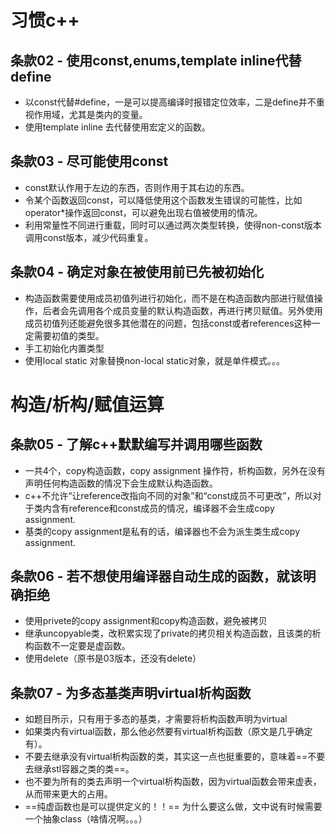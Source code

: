 # 习惯c++

## 条款02 - 使用const,enums,template inline代替define

- 以const代替#define，一是可以提高编译时报错定位效率，二是define并不重视作用域，尤其是类内的变量。
- 使用template inline 去代替使用宏定义的函数。

## 条款03 - 尽可能使用const

- const默认作用于左边的东西，否则作用于其右边的东西。
- 令某个函数返回const，可以降低使用这个函数发生错误的可能性，比如operator*操作返回const，可以避免出现右值被使用的情况。
- 利用常量性不同进行重载，同时可以通过两次类型转换，使得non-const版本调用const版本，减少代码重复。

## 条款04 - 确定对象在被使用前已先被初始化

- 构造函数需要使用成员初值列进行初始化，而不是在构造函数内部进行赋值操作，后者会先调用各个成员变量的默认构造函数，再进行拷贝赋值。另外使用成员初值列还能避免很多其他潜在的问题，包括const或者references这种一定需要初值的类型。
- 手工初始化内置类型
- 使用local static 对象替换non-local static对象，就是单件模式。。。

# 构造/析构/赋值运算

## 条款05 - 了解c++默默编写并调用哪些函数

- 一共4个，copy构造函数，copy assignment 操作符，析构函数，另外在没有声明任何构造函数的情况下会生成默认构造函数。
- c++不允许“让reference改指向不同的对象”和“const成员不可更改”，所以对于类内含有reference和const成员的情况，编译器不会生成copy assignment.
- 基类的copy assignment是私有的话，编译器也不会为派生类生成copy assignment.

## 条款06 - 若不想使用编译器自动生成的函数，就该明确拒绝

- 使用privete的copy assignment和copy构造函数，避免被拷贝
- 继承uncopyable类，改积累实现了private的拷贝相关构造函数，且该类的析构函数不一定要是虚函数。
- 使用delete（原书是03版本，还没有delete）

## 条款07 - 为多态基类声明virtual析构函数

- 如题目所示，只有用于多态的基类，才需要将析构函数声明为virtual
- 如果类内有virtual函数，那么他必然要有virtual析构函数（原文是几乎确定有）。
- 不要去继承没有virtual析构函数的类，其实这一点也挺重要的，意味着==不要去继承stl容器之类的类==。
- 也不要为所有的类去声明一个virtual析构函数，因为virtual函数会带来虚表，从而带来更大的占用。
- ==纯虚函数也是可以提供定义的！！== 为什么要这么做，文中说有时候需要一个抽象class（啥情况啊。。。）